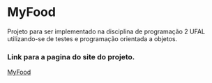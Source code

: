 # MyFood
Projeto para ser implementado na disciplina de programação 2 UFAL utilizando-se de testes e programação orientada a objetos.

### Link para a pagina do site do projeto.
[MyFood](https://arturfarias.github.io/MyFood/)
